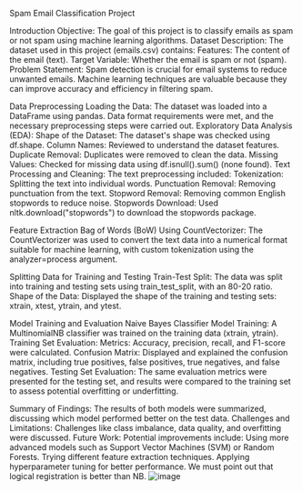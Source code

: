 Spam Email Classification Project

Introduction
Objective:
The goal of this project is to classify emails as spam or not spam using machine learning algorithms.
Dataset Description:
The dataset used in this project (emails.csv) contains:
Features: The content of the email (text).
Target Variable: Whether the email is spam or not (spam).
Problem Statement:
Spam detection is crucial for email systems to reduce unwanted emails. Machine learning techniques are valuable because they can improve accuracy and efficiency in filtering spam.

Data Preprocessing
Loading the Data:
The dataset was loaded into a DataFrame using pandas. Data format requirements were met, and the necessary preprocessing steps were carried out.
Exploratory Data Analysis (EDA):
Shape of the Dataset: The dataset's shape was checked using df.shape.
Column Names: Reviewed to understand the dataset features.
Duplicate Removal: Duplicates were removed to clean the data.
Missing Values: Checked for missing data using df.isnull().sum() (none found).
Text Processing and Cleaning:
The text preprocessing included:
Tokenization: Splitting the text into individual words.
Punctuation Removal: Removing punctuation from the text.
Stopword Removal: Removing common English stopwords to reduce noise.
Stopwords Download: Used nltk.download("stopwords") to download the stopwords package.




Feature Extraction
Bag of Words (BoW) Using CountVectorizer:
The CountVectorizer was used to convert the text data into a numerical format suitable for machine learning, with custom tokenization using the analyzer=process argument.

Splitting Data for Training and Testing
Train-Test Split:
The data was split into training and testing sets using train_test_split, with an 80-20 ratio.
Shape of the Data:
Displayed the shape of the training and testing sets: xtrain, xtest, ytrain, and ytest.

Model Training and Evaluation
Naive Bayes Classifier
Model Training:
A MultinomialNB classifier was trained on the training data (xtrain, ytrain).
Training Set Evaluation:
Metrics: Accuracy, precision, recall, and F1-score were calculated.
Confusion Matrix: Displayed and explained the confusion matrix, including true positives, false positives, true negatives, and false negatives.
Testing Set Evaluation:
The same evaluation metrics were presented for the testing set, and results were compared to the training set to assess potential overfitting or underfitting.

Summary of Findings:
The results of both models were summarized, discussing which model performed better on the test data.
Challenges and Limitations:
Challenges like class imbalance, data quality, and overfitting were discussed.
Future Work:
Potential improvements include:
Using more advanced models such as Support Vector Machines (SVM) or Random Forests.
Trying different feature extraction techniques.
Applying hyperparameter tuning for better performance.
We must point out that logical registration is better than NB.
![image](https://github.com/user-attachments/assets/7e35846d-73a3-4920-97ed-c42f44bae99a)

